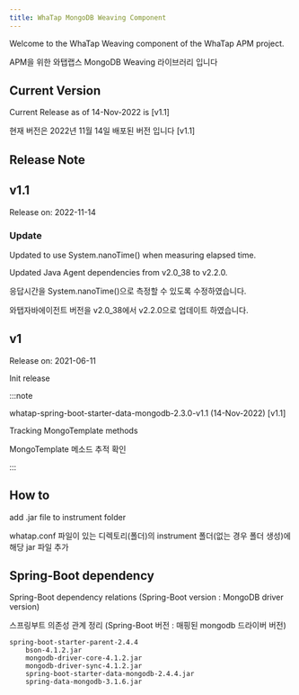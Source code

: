 ```yaml
---
title: WhaTap MongoDB Weaving Component
---
```


Welcome to the WhaTap Weaving component of the WhaTap APM project.

APM을 위한 와탭랩스 MongoDB Weaving 라이브러리 입니다

Current Version
---------------

Current Release as of 14-Nov-2022 is [v1.1]

현재 버전은 2022년 11월 14일 배포된 버전 입니다 [v1.1]

Release Note
------------

## v1.1

Release on: 2022-11-14

### Update

Updated to use System.nanoTime() when measuring elapsed time.

Updated Java Agent dependencies from v2.0_38 to v2.2.0.

응답시간을 System.nanoTime()으로 측정할 수 있도록 수정하였습니다.

와탭자바에이전트 버전을 v2.0_38에서 v2.2.0으로 업데이트 하였습니다.

## v1

Release on: 2021-06-11

Init release

:::note

whatap-spring-boot-starter-data-mongodb-2.3.0-v1.1 (14-Nov-2022) [v1.1]

Tracking MongoTemplate methods

MongoTemplate 메소드 추적 확인

:::

How to
------

add .jar file to instrument folder

whatap.conf 파일이 있는 디렉토리(폴더)의 instrument 폴더(없는 경우 폴더 생성)에 해당 jar 파일 추가

Spring-Boot dependency
----------------------

Spring-Boot dependency relations (Spring-Boot version : MongoDB driver version)

스프링부트 의존성 관계 정리 (Spring-Boot 버전 : 매핑된 mongodb 드라이버 버전)

    spring-boot-starter-parent-2.4.4
        bson-4.1.2.jar
        mongodb-driver-core-4.1.2.jar
        mongodb-driver-sync-4.1.2.jar
        spring-boot-starter-data-mongodb-2.4.4.jar
        spring-data-mongodb-3.1.6.jar
